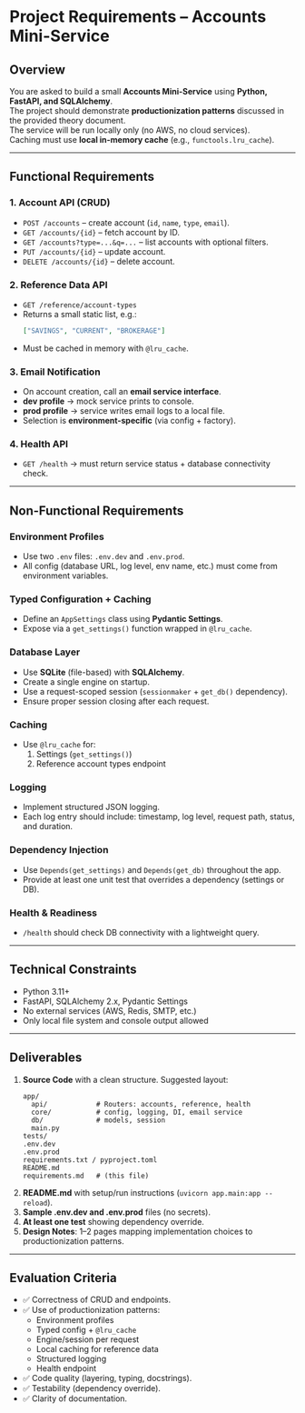 # Project Requirements – Accounts Mini-Service

## Overview
You are asked to build a small **Accounts Mini-Service** using **Python, FastAPI, and SQLAlchemy**.  
The project should demonstrate **productionization patterns** discussed in the provided theory document.  
The service will be run locally only (no AWS, no cloud services).  
Caching must use **local in-memory cache** (e.g., `functools.lru_cache`).

---

## Functional Requirements

### 1. Account API (CRUD)
- `POST /accounts` – create account (`id`, `name`, `type`, `email`).  
- `GET /accounts/{id}` – fetch account by ID.  
- `GET /accounts?type=...&q=...` – list accounts with optional filters.  
- `PUT /accounts/{id}` – update account.  
- `DELETE /accounts/{id}` – delete account.

### 2. Reference Data API
- `GET /reference/account-types`  
- Returns a small static list, e.g.:  
  ```json
  ["SAVINGS", "CURRENT", "BROKERAGE"]
  ```
- Must be cached in memory with `@lru_cache`.

### 3. Email Notification
- On account creation, call an **email service interface**.
- **dev profile** → mock service prints to console.  
- **prod profile** → service writes email logs to a local file.  
- Selection is **environment-specific** (via config + factory).

### 4. Health API
- `GET /health` → must return service status + database connectivity check.

---

## Non-Functional Requirements

### Environment Profiles
- Use two `.env` files: `.env.dev` and `.env.prod`.
- All config (database URL, log level, env name, etc.) must come from environment variables.

### Typed Configuration + Caching
- Define an `AppSettings` class using **Pydantic Settings**.
- Expose via a `get_settings()` function wrapped in `@lru_cache`.

### Database Layer
- Use **SQLite** (file-based) with **SQLAlchemy**.  
- Create a single engine on startup.  
- Use a request-scoped session (`sessionmaker` + `get_db()` dependency).  
- Ensure proper session closing after each request.

### Caching
- Use `@lru_cache` for:
  1. Settings (`get_settings()`)  
  2. Reference account types endpoint  

### Logging
- Implement structured JSON logging.  
- Each log entry should include: timestamp, log level, request path, status, and duration.

### Dependency Injection
- Use `Depends(get_settings)` and `Depends(get_db)` throughout the app.  
- Provide at least one unit test that overrides a dependency (settings or DB).

### Health & Readiness
- `/health` should check DB connectivity with a lightweight query.

---

## Technical Constraints
- Python 3.11+  
- FastAPI, SQLAlchemy 2.x, Pydantic Settings  
- No external services (AWS, Redis, SMTP, etc.)  
- Only local file system and console output allowed  

---

## Deliverables
1. **Source Code** with a clean structure. Suggested layout:
   ```
   app/
     api/            # Routers: accounts, reference, health
     core/           # config, logging, DI, email service
     db/             # models, session
     main.py
   tests/
   .env.dev
   .env.prod
   requirements.txt / pyproject.toml
   README.md
   requirements.md   # (this file)
   ```
2. **README.md** with setup/run instructions (`uvicorn app.main:app --reload`).
3. **Sample .env.dev and .env.prod** files (no secrets).
4. **At least one test** showing dependency override.
5. **Design Notes**: 1–2 pages mapping implementation choices to productionization patterns.

---

## Evaluation Criteria
- ✅ Correctness of CRUD and endpoints.  
- ✅ Use of productionization patterns:  
  - Environment profiles  
  - Typed config + `@lru_cache`  
  - Engine/session per request  
  - Local caching for reference data  
  - Structured logging  
  - Health endpoint  
- ✅ Code quality (layering, typing, docstrings).  
- ✅ Testability (dependency override).  
- ✅ Clarity of documentation.
